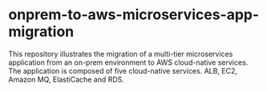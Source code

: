 # onprem-to-aws-microservices-app-migration
This repository illustrates the migration of a multi-tier microservices application from an on-prem environment to AWS cloud-native services. The application is composed of five cloud-native services. ALB, EC2, Amazon MQ, ElastiCache and RDS.
